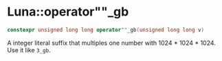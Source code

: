 # Luna::operator""_gb

```c++
constexpr unsigned long long operator""_gb(unsigned long long v)
```

A integer literal suffix that multiples one number with 1024 * 1024 * 1024. Use it like `3_gb`. 


